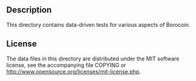 Description
------------

This directory contains data-driven tests for various aspects of Borocoin.

License
--------

The data files in this directory are distributed under the MIT software
license, see the accompanying file COPYING or
http://www.opensource.org/licenses/mit-license.php.

